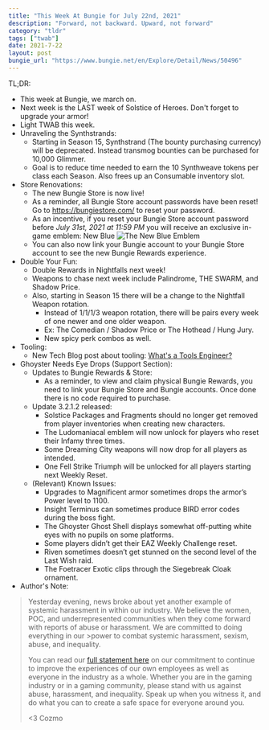 ```yaml
---
title: "This Week At Bungie for July 22nd, 2021"
description: "Forward, not backward. Upward, not forward"
category: "tldr"
tags: ["twab"]
date: 2021-7-22
layout: post
bungie_url: "https://www.bungie.net/en/Explore/Detail/News/50496"
---
```

TL;DR:
- This week at Bungie, we march on.
- Next week is the LAST week of Solstice of Heroes. Don't forget to upgrade your armor!
- Light TWAB this week.
- Unraveling the Synthstrands:
  - Starting in Season 15, Synthstrand (The bounty purchasing currency) will be deprecated. Instead transmog bounties can be purchased for 10,000 Glimmer.
  - Goal is to reduce time needed to earn the 10 Synthweave tokens per class each Season. Also frees up an Consumable inventory slot.
- Store Renovations:
  - The new Bungie Store is now live!
  - As a reminder, all Bungie Store account passwords have been reset! Go to <https://bungiestore.com/> to reset your password.
  - As an incentive, if you reset your Bungie Store account password before _July 31st, 2021 at 11:59 PM_ you will receive an exclusive in-game emblem: New Blue
![The New Blue Emblem](https://www.bungie.net/pubassets/pkgs/152/152148/StoreEmblem.png?cv=3983621215&av=4051991004)
  - You can also now link your Bungie account to your Bungie Store account to see the new Bungie Rewards experience.
- Double Your Fun:
  - Double Rewards in Nightfalls next week!
  - Weapons to chase next week include Palindrome, THE SWARM, and Shadow Price.
  - Also, starting in Season 15 there will be a change to the Nightfall Weapon rotation.
    - Instead of 1/1/1/3 weapon rotation, there will be pairs every week of one newer and one older weapon.
    - Ex: The Comedian / Shadow Price or The Hothead / Hung Jury.
    - New spicy perk combos as well.
- Tooling:
  - New Tech Blog post about tooling: [What's a Tools Engineer?](https://www.bungie.net/en/Explore/Detail/News/50492)
- Ghoyster Needs Eye Drops (Support Section):
  - Updates to Bungie Rewards & Store:
    - As a reminder, to view and claim physical Bungie Rewards, you need to link your Bungie Store and Bungie accounts. Once done there is no code required to purchase.
  - Update 3.2.1.2 released:
    - Solstice Packages and Fragments should no longer get removed from player inventories when creating new characters.
    - The Ludomaniacal emblem will now unlock for players who reset their Infamy three times.
    - Some Dreaming City weapons will now drop for all players as intended.
    - One Fell Strike Triumph will be unlocked for all players starting next Weekly Reset.
  - (Relevant) Known Issues:
    - Upgrades to Magnificent armor sometimes drops the armor’s Power level to 1100.
    - Insight Terminus can sometimes produce BIRD error codes during the boss fight.
    - The Ghoyster Ghost Shell displays somewhat off-putting white eyes with no pupils on some platforms.
    - Some players didn’t get their EAZ Weekly Challenge reset.
    - Riven sometimes doesn’t get stunned on the second level of the Last Wish raid.
    - The Foetracer Exotic clips through the Siegebreak Cloak ornament.
- Author's Note:

>Yesterday evening, news broke about yet another example of systemic harassment in within our industry. We believe the women, POC, and underrepresented communities when they come forward with reports of abuse or harassment. We are committed to doing everything in our >power to combat systemic harassment, sexism, abuse, and inequality. 
>
>You can read our [full statement here](https://twitter.com/Bungie/status/1418317046413103109?s=20) on our commitment to continue to improve the experiences of our own employees as well as everyone in the industry as a whole. Whether you are in the gaming industry or in a gaming community, please stand with us against abuse, harassment, and inequality. Speak up when you witness it, and do what you can to create a safe space for everyone around you.
>
><3 Cozmo 